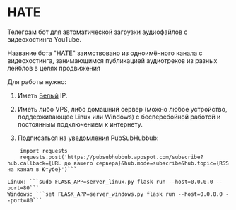 # HATE

Телеграм бот для автоматической загрузки аудиофайлов с видеохостинга YouTube.

Название бота "HATE" заимствовано из одноимённого канала с видеохостинга, занимающимся публикацией аудиотреков из разных лейблов в целях продвижения

Для работы нужно:

1. Иметь [Белый](https://help.keenetic.com/hc/ru/articles/213965789-%D0%92-%D1%87%D0%B5%D0%BC-%D0%BE%D1%82%D0%BB%D0%B8%D1%87%D0%B8%D0%B5-%D0%B1%D0%B5%D0%BB%D0%BE%D0%B3%D0%BE-%D0%B8-%D1%81%D0%B5%D1%80%D0%BE%D0%B3%D0%BE-IP-%D0%B0%D0%B4%D1%80%D0%B5%D1%81%D0%B0-) IP.

2. Иметь либо VPS, либо домашний сервер (можно любое устройство, поддерживающее Linux или Windows) с бесперебойной работой и постоянным подключением к интернету.

3. Подписаться на уведомления PubSubHubbub:
``` import os
    import requests
    requests.post('https://pubsubhubbub.appspot.com/subscribe?hub.callback={URL до вашего сервера}&hub.mode=subscribe&hub.topic={RSS на канал в Ютубе}')```

Linux: ```sudo FLASK_APP=server_linux.py flask run --host=0.0.0.0 --port=80```
Windows: ```set FLASK_APP=server_windows.py flask run --host=0.0.0.0 --port=80```